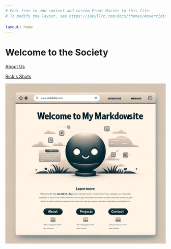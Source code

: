 ```yaml
---
# Feel free to add content and custom Front Matter to this file.
# To modify the layout, see https://jekyllrb.com/docs/themes/#overriding-theme-defaults

layout: home
---
```


# Welcome to the Society

[About Us](/about)

[Rick's Shots](/gallery)

![MAS AI Generated](images/dalle.png)
